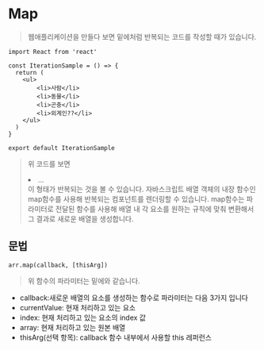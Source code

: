 # Map
>웹애플리케이션을 만들다 보면 밑에처럼 반복되는 코드를 작성할 때가 있습니다.
```
import React from 'react'

const IterationSample = () => {
  return (
    <ul>
        <li>사람</li>
        <li>동물</li>
        <li>곤충</li>
        <li>외계인??</li>
    </ul>
  )
}

export default IterationSample
```
>위 코드를 보면 <li>...</li>이 형태가 반복되는 것을 볼 수 있습니다.
>자바스크립트 배열 객체의 내장 함수인 map함수를 사용해 반복되는 컴포넌트를 렌더링할 수 있습니다.
>map함수는 파라미터로 전달된 함수를 사용해 배열 내 각 요소를 원하는 규칙에 맞춰 변환해서 그 결과로 새로운 배열을 생성합니다.

## 문법
```
arr.map(callback, [thisArg])
```
>위 함수의 파라미터는 밑에와 같습니다.
 - callback:새로운 배열의 요소를 생성하는 함수로 파라미터는 다음 3가지 입니다
  - currentValue: 현재 처리하고 있는 요소
  - index: 현재 처리하고 있는 요소의 index 값
  - array: 현재 처리하고 있는 원본 배열
 - thisArg(선택 항목): callback 함수 내부에서 사용할 this 레퍼런스
